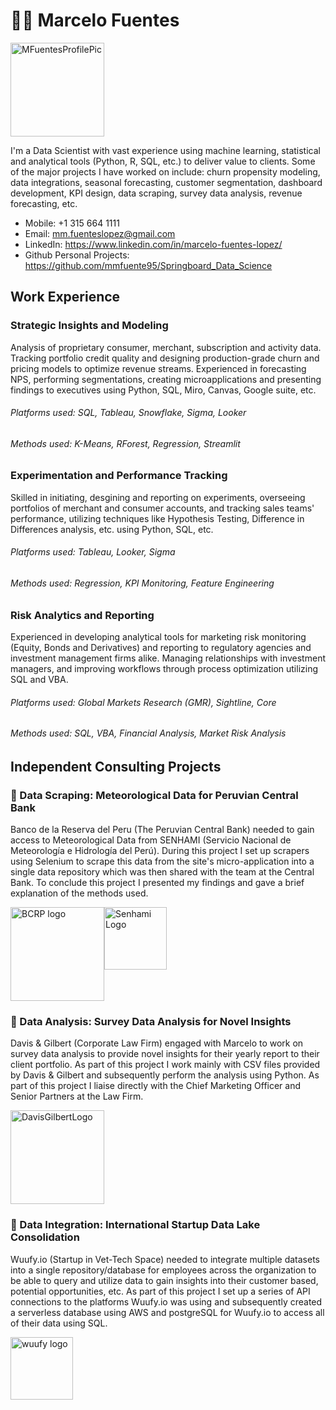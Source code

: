 # 🧑‍💻 Marcelo Fuentes

<div style="display: flex;">
    <img src="https://github.com/mmfuente95/mmfuente95.github.io/assets/24255097/2c8796b0-4953-418a-bb6a-c0145e1bd0e3" alt="MFuentesProfilePic" style="height: 150px;">
</div>

I'm a Data Scientist with vast experience using machine learning, statistical and analytical tools  (Python, R, SQL, etc.) to deliver value to clients. Some of the major projects I have worked on include: churn propensity modeling, data integrations, seasonal forecasting, customer segmentation, dashboard development, KPI design, data scraping, survey data analysis, revenue forecasting, etc.

- Mobile: +1 315 664 1111
- Email: mm.fuenteslopez@gmail.com
- LinkedIn: https://www.linkedin.com/in/marcelo-fuentes-lopez/
- Github Personal Projects: https://github.com/mmfuente95/Springboard_Data_Science

## Work Experience
### Strategic Insights and Modeling
Analysis of proprietary consumer, merchant, subscription and activity data. Tracking portfolio credit quality and designing production-grade churn and pricing models to optimize revenue streams. Experienced in forecasting NPS, performing segmentations, creating microapplications and presenting findings to executives using Python, SQL, Miro, Canvas, Google suite, etc.
###### Platforms used: SQL, Tableau, Snowflake, Sigma, Looker
###### Methods used: K-Means, RForest, Regression, Streamlit

### Experimentation and Performance Tracking
Skilled in initiating, desgining and reporting on experiments, overseeing portfolios of merchant and consumer accounts, and tracking sales teams' performance, utilizing techniques like Hypothesis Testing, Difference in Differences analysis, etc. using Python, SQL, etc.
###### Platforms used: Tableau, Looker, Sigma
###### Methods used: Regression, KPI Monitoring, Feature Engineering

### Risk Analytics and Reporting
Experienced in developing analytical tools for marketing risk monitoring (Equity, Bonds and Derivatives) and reporting to regulatory agencies and investment management firms alike. Managing relationships with investment managers, and improving workflows through process optimization utilizing SQL and VBA.
###### Platforms used: Global Markets Research (GMR), Sightline, Core 
###### Methods used: SQL, VBA, Financial Analysis, Market Risk Analysis

## Independent Consulting Projects

### 🌟 Data Scraping: Meteorological Data for Peruvian Central Bank 

Banco de la Reserva del Peru (The Peruvian Central Bank) needed to gain access to Meteorological Data from SENHAMI (Servicio Nacional de Meteorología e Hidrología del Perú). During this project I set up scrapers using Selenium to scrape this data from the site's micro-application into a single data repository which was then shared with the team at the Central Bank. To conclude this project I presented my findings and gave a brief explanation of the methods used.

<div style="display: flex;">
    <img src="https://github.com/mmfuente95/mmfuente95.github.io/assets/24255097/ee054073-1867-415b-8240-1fbe6b6861aa" alt="BCRP logo" style="height: 150px;">
    <img src="https://github.com/mmfuente95/mmfuente95.github.io/assets/24255097/64603962-7851-4541-94e0-6b4b5d48eefa" alt="Senhami Logo" style="height: 100px;">
</div>

### 🌟 Data Analysis: Survey Data Analysis for Novel Insights 

Davis & Gilbert (Corporate Law Firm) engaged with Marcelo to work on survey data analysis to provide novel insights for their yearly report to their client portfolio. As part of this project I work mainly with CSV files provided by Davis & Gilbert and subsequently perform the analysis using Python. As part of this project I liaise directly with the Chief Marketing Officer and Senior Partners at the Law Firm.

<div style="display: flex;">
    <img src="https://github.com/mmfuente95/mmfuente95.github.io/assets/24255097/dd81c31a-e9c1-47bf-a760-deafd097cf00" alt="DavisGilbertLogo" style="height: 150px;">
</div>

### 🌟 Data Integration: International Startup Data Lake Consolidation

Wuufy.io (Startup in Vet-Tech Space) needed to integrate multiple datasets into a single repository/database for employees across the organization to be able to query and utilize data to gain insights into their customer based, potential opportunities, etc. As part of this project I set up a series of API connections to the platforms Wuufy.io was using and subsequently created a serverless database using AWS and postgreSQL for Wuufy.io to access all of their data using SQL.

<div style="display: flex;">
    <img src="https://github.com/mmfuente95/mmfuente95.github.io/assets/24255097/bd1b65ee-1cf9-42e5-8307-c38567a4ecf4" alt="wuufy logo" style="height: 100px;">
</div>

